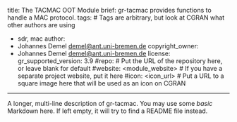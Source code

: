 title: The TACMAC OOT Module
brief: gr-tacmac provides functions to handle a MAC protocol.
tags: # Tags are arbitrary, but look at CGRAN what other authors are using
  - sdr, mac
author:
  - Johannes Demel <demel@ant.uni-bremen.de>
copyright_owner:
  - Johannes Demel <demel@ant.uni-bremen.de>
license:
gr_supported_version: 3.9
#repo: # Put the URL of the repository here, or leave blank for default
#website: <module_website> # If you have a separate project website, put it here
#icon: <icon_url> # Put a URL to a square image here that will be used as an icon on CGRAN
---
A longer, multi-line description of gr-tacmac.
You may use some *basic* Markdown here.
If left empty, it will try to find a README file instead.
